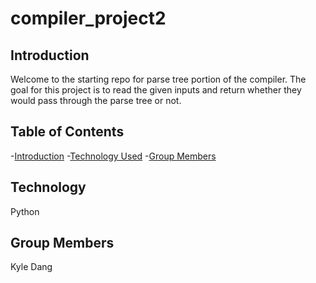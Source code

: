 # compiler_project2
 
## Introduction

Welcome to the starting repo for parse tree portion of the compiler. The goal for this project is to read the given inputs and return whether they would pass through the parse tree or not.

## Table of Contents
-[Introduction](#introduction)
-[Technology Used](#technology-used)
-[Group Members](#group-members)

## Technology
Python

## Group Members
Kyle Dang